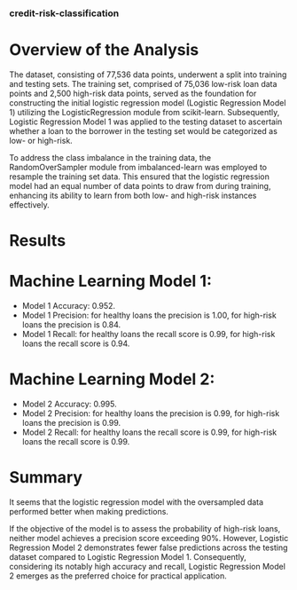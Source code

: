 ### credit-risk-classification

# Overview of the Analysis

The dataset, consisting of 77,536 data points, underwent a split into training and testing sets. The training set, comprised of 75,036 low-risk loan data points and 2,500 high-risk data points, served as the foundation for constructing the initial logistic regression model (Logistic Regression Model 1) utilizing the LogisticRegression module from scikit-learn. Subsequently, Logistic Regression Model 1 was applied to the testing dataset to ascertain whether a loan to the borrower in the testing set would be categorized as low- or high-risk.

To address the class imbalance in the training data, the RandomOverSampler module from imbalanced-learn was employed to resample the training set data. This ensured that the logistic regression model had an equal number of data points to draw from during training, enhancing its ability to learn from both low- and high-risk instances effectively.

# Results

# Machine Learning Model 1:

- Model 1 Accuracy: 0.952.
- Model 1 Precision: for healthy loans the precision is 1.00, for high-risk loans the precision is 0.84.
- Model 1 Recall: for healthy loans the recall score is 0.99, for high-risk loans the recall score is 0.94.

# Machine Learning Model 2:

- Model 2 Accuracy: 0.995.
- Model 2 Precision: for healthy loans the precision is 0.99, for high-risk loans the precision is 0.99.
- Model 2 Recall: for healthy loans the recall score is 0.99, for high-risk loans the recall score is 0.99.

# Summary

It seems that the logistic regression model with the oversampled data performed better when making predictions.

If the objective of the model is to assess the probability of high-risk loans, neither model achieves a precision score exceeding 90%. However, Logistic Regression Model 2 demonstrates fewer false predictions across the testing dataset compared to Logistic Regression Model 1. Consequently, considering its notably high accuracy and recall, Logistic Regression Model 2 emerges as the preferred choice for practical application.
